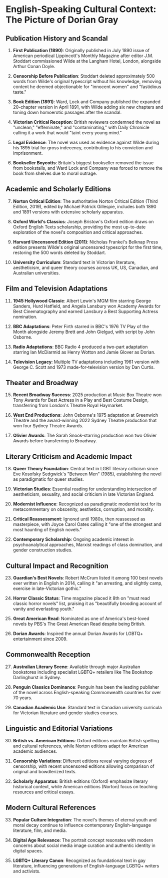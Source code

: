 # English-Speaking Cultural Context: The Picture of Dorian Gray

## Publication History and Scandal

1. **First Publication (1890)**: Originally published in July 1890 issue of American periodical Lippincott's Monthly Magazine after editor J.M. Stoddart commissioned Wilde at the Langham Hotel, London, alongside Arthur Conan Doyle.

2. **Censorship Before Publication**: Stoddart deleted approximately 500 words from Wilde's original typescript without his knowledge, removing content he deemed objectionable for "innocent women" and "fastidious taste."

3. **Book Edition (1891)**: Ward, Lock and Company published the expanded 20-chapter version in April 1891, with Wilde adding six new chapters and toning down homoerotic passages after the scandal.

4. **Victorian Critical Reception**: British reviewers condemned the novel as "unclean," "effeminate," and "contaminating," with Daily Chronicle calling it a work that would "taint every young mind."

5. **Legal Evidence**: The novel was used as evidence against Wilde during his 1895 trial for gross indecency, contributing to his conviction and imprisonment.

6. **Bookseller Boycotts**: Britain's biggest bookseller removed the issue from bookstalls, and Ward Lock and Company was forced to remove the book from shelves due to moral outrage.

## Academic and Scholarly Editions

7. **Norton Critical Edition**: The authoritative Norton Critical Edition (Third Edition, 2019), edited by Michael Patrick Gillespie, includes both 1890 and 1891 versions with extensive scholarly apparatus.

8. **Oxford World's Classics**: Joseph Bristow's Oxford edition draws on Oxford English Texts scholarship, providing the most up-to-date exploration of the novel's composition and critical approaches.

9. **Harvard Uncensored Edition (2011)**: Nicholas Frankel's Belknap Press edition presents Wilde's original uncensored typescript for the first time, restoring the 500 words deleted by Stoddart.

10. **University Curriculum**: Standard text in Victorian literature, aestheticism, and queer theory courses across UK, US, Canadian, and Australian universities.

## Film and Television Adaptations

11. **1945 Hollywood Classic**: Albert Lewin's MGM film starring George Sanders, Hurd Hatfield, and Angela Lansbury won Academy Awards for Best Cinematography and earned Lansbury a Best Supporting Actress nomination.

12. **BBC Adaptations**: Peter Firth starred in BBC's 1976 TV Play of the Month alongside Jeremy Brett and John Gielgud, with script by John Osborne.

13. **Radio Adaptations**: BBC Radio 4 produced a two-part adaptation starring Ian McDiarmid as Henry Wotton and Jamie Glover as Dorian.

14. **Television Legacy**: Multiple TV adaptations including 1961 version with George C. Scott and 1973 made-for-television version by Dan Curtis.

## Theater and Broadway

15. **Recent Broadway Success**: 2025 production at Music Box Theatre won Tony Awards for Best Actress in a Play and Best Costume Design, transferring from London's Theatre Royal Haymarket.

16. **West End Productions**: John Osborne's 1975 adaptation at Greenwich Theatre and the award-winning 2022 Sydney Theatre production that won four Sydney Theatre Awards.

17. **Olivier Awards**: The Sarah Snook-starring production won two Olivier Awards before transferring to Broadway.

## Literary Criticism and Academic Impact

18. **Queer Theory Foundation**: Central text in LGBT literary criticism since Eve Kosofsky Sedgwick's "Between Men" (1985), establishing the novel as paradigmatic for queer studies.

19. **Victorian Studies**: Essential reading for understanding intersection of aestheticism, sexuality, and social criticism in late Victorian England.

20. **Modernist Influence**: Recognized as paradigmatic modernist text for its metacommentary on obscenity, aesthetics, corruption, and morality.

21. **Critical Reassessment**: Ignored until 1980s, then reassessed as masterpiece, with Joyce Carol Oates calling it "one of the strongest and most haunting of English novels."

22. **Contemporary Scholarship**: Ongoing academic interest in psychoanalytical approaches, Marxist readings of class domination, and gender construction studies.

## Cultural Impact and Recognition

23. **Guardian's Best Novels**: Robert McCrum listed it among 100 best novels ever written in English in 2014, calling it "an arresting, and slightly camp, exercise in late-Victorian gothic."

24. **Horror Classic Status**: Time magazine placed it 8th on "must read classic horror novels" list, praising it as "beautifully brooding account of vanity and everlasting youth."

25. **Great American Read**: Nominated as one of America's best-loved novels by PBS's The Great American Read despite being British.

26. **Dorian Awards**: Inspired the annual Dorian Awards for LGBTQ+ entertainment since 2009.

## Commonwealth Reception

27. **Australian Literary Scene**: Available through major Australian bookstores including specialist LGBTQ+ retailers like The Bookshop Darlinghurst in Sydney.

28. **Penguin Classics Dominance**: Penguin has been the leading publisher of the novel across English-speaking Commonwealth countries for over 70 years.

29. **Canadian Academic Use**: Standard text in Canadian university curricula for Victorian literature and gender studies courses.

## Linguistic and Editorial Variations

30. **British vs. American Editions**: Oxford editions maintain British spelling and cultural references, while Norton editions adapt for American academic audiences.

31. **Censorship Variations**: Different editions reveal varying degrees of censorship, with recent uncensored editions allowing comparison of original and bowdlerized texts.

32. **Scholarly Apparatus**: British editions (Oxford) emphasize literary historical context, while American editions (Norton) focus on teaching resources and critical essays.

## Modern Cultural References

33. **Popular Culture Integration**: The novel's themes of eternal youth and moral decay continue to influence contemporary English-language literature, film, and media.

34. **Digital Age Relevance**: The portrait concept resonates with modern concerns about social media image curation and authentic identity in digital spaces.

35. **LGBTQ+ Literary Canon**: Recognized as foundational text in gay literature, influencing generations of English-language LGBTQ+ writers and activists.